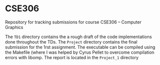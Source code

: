 # CSE306
Repository for tracking submissions for course CSE306 – Computer Graphics

The `TD1` directory contains the a rough draft of the code implementations done throughout the TDs. 
The `Project` directory contains the final submission for the 1rst assignment. The executable can be compiled using the Makefile (where I was helped by Cyrus Pellet to overcome compilation errors with libomp.
The report is located in the `Project_1` directory
